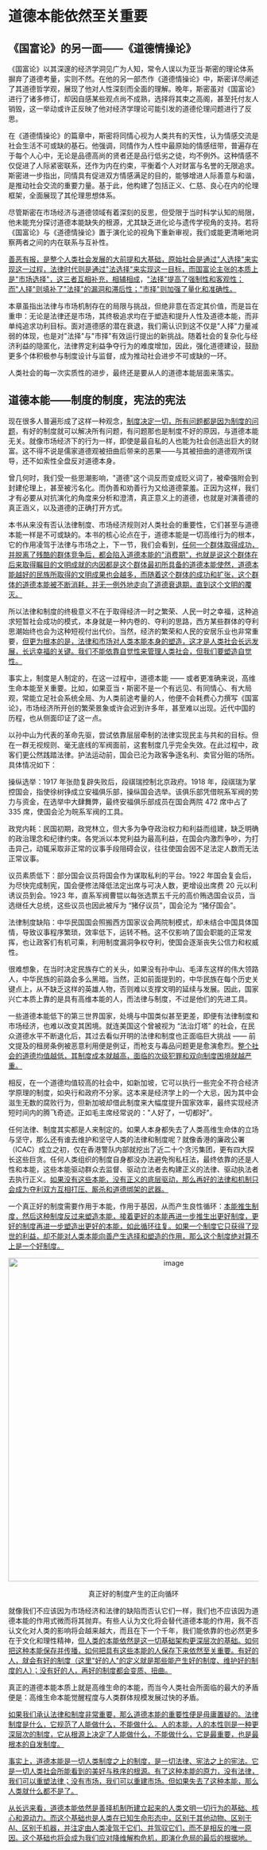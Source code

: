 

# 道德本能依然至关重要

## 《国富论》的另一面——《道德情操论》

《国富论》以其深邃的经济学洞见广为人知，常令人误以为亚当·斯密的理论体系摒弃了道德考量，实则不然。在他的另一部杰作《道德情操论》中，斯密详尽阐述了其道德哲学观，展现了他对人性深刻而全面的理解。晚年，斯密虽对《国富论》进行了诸多修订，却因自感某些观点尚不成熟，选择将其束之高阁，甚至托付友人销毁，这一举动或许正反映了他对经济学理论可能引发的道德伦理问题进行了反思。

在《道德情操论》的篇章中，斯密将同情心视为人类共有的天性，认为情感交流是社会生活不可或缺的基石。他强调，同情作为人性中最原始的情感纽带，普遍存在于每个人心中，无论是品德高尚的贤者还是品行低劣之徒，均不例外。这种情感不仅促进了人际紧密联系，还作为内在约束，平衡着个人对财富与名誉的无限追求。斯密进一步指出，同情具有促进双方情感满足的目的，能够增进人际善意与和谐，是推动社会交流的重要力量。基于此，他构建了包括正义、仁慈、良心在内的伦理框架，全面展现了其伦理思想体系。

尽管斯密在市场经济与道德领域有着深刻的反思，但受限于当时科学认知的局限，他未能充分探讨道德本能缺失的根源，尤其缺乏进化论与遗传学视角的支持。若将《国富论》与《道德情操论》置于演化论的视角下重新审视，我们或能更清晰地洞察两者之间的内在联系与互补性。

[善恶有报，是整个人类社会发展的大前提和大基础，原始社会是通过"人选择"来实现这一过程，法律时代则是通过"法选择"来实现这一目标，而国富论主张的本质上是"市场选择"，这三者互相补充，相辅相成]()，["法择"提高了强制性和客观性；而"人择"则填补了"法择"的漏洞和滞后性；"市择"则加强了量化和准确性。]()

本章虽指出法律与市场机制存在的局限与挑战，但绝非意在否定其价值，而是旨在重申：无论是法律还是市场，其终极追求均在于塑造和提升人性及道德本能，而非单纯追求功利目标。面对道德感的潜在衰退，我们需认识到这不仅是"人择"力量减弱的体现，也是对"法择"与"市择"有效运行提出的新挑战。随着社会的复杂化与经济利益的隐匿化，法律界定利益争夺行为的难度增加，因此，强化道德建设，鼓励更多个体积极参与制度设计与监督，成为推动社会进步不可或缺的一环。

人类社会的每一次实质性的进步，最终还是要从人的道德本能层面来落实。

## 道德本能——制度的制度，宪法的宪法

现在很多人普遍形成了这样一种观念，[制度决定一切，所有问题都是因为制度的问题]()，有好的制度就可以解决所有问题，有问题那也是制度不好的原因，与道德本能无关。就像市场经济下的行为一样，即使是最自私的人也能为社会创造出巨大的财富。这不得不说是儒家道德观被扭曲后带来的恶果——与其被扭曲的道德观所误导，还不如索性全盘反对道德本身。

曾几何时，我们受一些思潮影响，"道德"这个词反而变成贬义词了，被牵强附会到封建伦理上，甚至被污名化。而伪善和劝善行为又给道德蒙羞。正因为这样，我们才有必要从对抗演化的角度来分析和澄清，真正意义上的道德，也就是对演善德的真正涵义，以及道德的正确打开方式。

本书从来没有否认法律制度、市场经济规则对人类社会的重要性，它们甚至与道德本能一样是不可或缺的。本书的核心论点在于，道德本能是一切高维行为的根本，它的作用凌驾于法律与市场之上，下一节，我们会看到，[任何一个群体取得成功，并脱离了残酷的群体竞争后，都会陷入道德本能的"消费期"，也就是说这个群体在后来取得瞩目的文明成就的内因都是这个群体最初所具备的道德本能使然，道德本能越好的民族所取得的文明成果也会越多，而随着这个群体的成功和扩张，这个群体的道德本能被不断消耗，并无一例外地走向了道德衰退期，直到这个文明的覆灭。]()

所以法律和制度的终极意义不在于取得经济一时之繁荣、人民一时之幸福，这种追求短暂社会成功的模式，本身就是一种内卷的、夺利的思路，西方某些群体的夺利思潮始终也会为这种短视付出代价。当然，经济的繁荣和人民的安居乐业也非常重要，[但更为根本的是，法律和市场对人类本能本身的塑造，这才是人类社会长远发展，长远幸福的关键。我们不能依靠自觉性来管理人类社会，但我们要塑造自觉性。]()

事实上，制度是人制定的，在这一过程中，道德本能 —— 或者更准确来说，高维生命本能至关重要。比如，如果亚当・斯密不是一个有远见、有同情心、有大局观，常能立足社会系统全局、为人类前途考量的人，他便不会耗费心力撰写《国富论》，市场经济所开创的繁荣景象或许会迟到许多年，甚至难以出现。近代中国的历程，也从侧面印证了这一点。

以孙中山为代表的革命先驱，尝试依靠层层牵制的法律实现民主与共和的目标。但在一群无视规则、毫无底线的军阀面前，这套制度几乎完全失效。在此过程中，政客们更公然践踏法律。护法运动前，国会已沦为政客争逐名利、卖官分赃的场所。具体情况如下：

操纵选举：1917 年张勋复辟失败后，段祺瑞控制北京政府。1918 年，段祺瑞为掌控国会，指使徐树铮成立安福俱乐部，操纵国会选举。该俱乐部凭借皖系军阀的势力与资金，在选举中大肆舞弊，最终安福俱乐部成员在国会两院 472 席中占了 335 席，使国会沦为皖系军阀的工具。

政党内耗：民国初期，政党林立，但大多为争夺政治权力和利益而组建，缺乏明确的政治理念和纪律约束。各党派以本党利益为最高利益，在国会内激烈争吵，为打击异己，动辄采取非正常的议事手段阻碍会议，往往使国会因不足法定人数而无法正常议事。

议员素质低下：部分国会议员将国会作为谋取私利的平台。1922 年国会复会后，为尽快完成制宪，国会便修法降低法定出席与可决人数，更增设出席费 20 元以利诱议员到会。1923 年，直系军阀曹锟以每张选票五千元的高价贿选国会议员，当选继任大总统，这些议员也因此被斥为 “猪仔议员”，国会沦为 “猪仔国会”。

法律制度缺陷：中华民国国会照搬西方国家议会两院制模式，却未结合中国具体国情，导致议事程序繁琐，效率低下，运转不畅。这不仅影响了国会职能的正常发挥，也让政客们有机可乘，利用制度漏洞争权夺利，使国会逐渐丧失公信力和权威性。

很难想象，在当时决定民族存亡的关头，如果没有孙中山、毛泽东这样的伟大领路人，中华民族的前路会多么黑暗。当然，正如前面提到的，中华民族在每个历史关键点上，从不缺乏这样的英雄人物，否则难以支撑文明的延续与发展。因此，国家兴亡本质上靠的是具有高维本能的人，而法律与制度，不过是他们的先进工具。

一些道德本能低下的第三世界国家，处境与中国类似甚至更差，即便有法律制度和市场经济，也难以改变其困境。就连美国这个曾被视为 “法治灯塔” 的社会，在民众道德水平不断退化后，其过去看似开明的法律和制度也正面临巨大挑战 —— 前文提及的租房条例被恶意利用便是例证，而枪支与毒品问题更是愈演愈烈。[整个社会的道德均值越低，其制度成本就越高，面临的次级犯罪和双向制度困境就越严重。]()

相反，在一个道德均值较高的社会中，如新加坡，它可以执行一些完全不符合经济学原理的制度，如央行和政府不分家。这本来是经济学上的一个大忌，因为其中会滋生无数的腐败行为，但新加坡却借此制度来大幅度提升国家效率，最终实现经济短时间内的腾飞奇迹。正如毛主席经常说的："人好了，一切都好"。

任何法律、制度其实都是人来制定的。如果人本身都失去了人类高维生命体的立场与坚守，那么还有谁去维护和坚守人类的法律和制度呢？就像香港的廉政公署（ICAC）成立之初，仅在香港警队内部就挖出了近二十个贪污集团，更有四大探长这些巨贪。任何人类组织的制度自身都没办法避免徇私枉法，最终依靠的还是人性和本能，这些本能驱动群众去监督、驱动立法者去构建正义的法律、驱动执法者去执行正义。[如果没有这些本能，没有正义的底层驱动，那么再好的法律和机制只会成为夺利双方互相打压、厮杀和道德绑架的武器。]()

一个真正好的制度需要作用于本能，作用于基因，从而产生良性循环：[本能推生制度，然后这种制度反过来塑造本能，接着更好的本能再进一步推生出更好制度，更好的制度再进一步塑造出更好的本能，如此循环往复。如果一个制度它只获得了现世的利益，却不能对人类本能向善产生选择和塑造的作用，那么这个制度绝对算不上是一个好制度。]()

<p align="center"><img width="650" alt="image" src="https://github.com/user-attachments/assets/f05f3224-4dbf-4b73-a6f1-76190dda3390" /></p>
<p align="center">真正好的制度产生的正向循环</p>

就像我们不应该因为市场经济和法律的缺陷而否认它们一样，我们也不应该因为道德本能的作用式微而将其抛弃。有些人认为文化将会替代道德本能的作用，我不否认文化对人类的影响将会越来越大，而且在下一个千年，我们能依靠的也必然更多在于文化和理性精神，[但人类的本能依然是这一切基础架构更深层次的基础。如何把这种本能保存并传播，如何把具有这些本能的人保存下来依然至关重要。有好的人，就会有好的制度（这里"好的人"的定义就是那些能产生好的制度、维护好的制度的人）；没有好的人，再好的制度都会变质、扭曲。]()

真正的道德本能本质上就是高维生命的本能，而当今人类社会所面临的最大的矛盾便是：高维生命本能觉醒程度与人类群体规模发展过快的矛盾。

[如果我们承认法律和制度非常重要，那么道德本能的重要性便是毋庸置疑的。法律制度是什么，它规范了人能做什么，不能做什么。人的本能，人的本性则是一种更深层次的制度，它从根源上决定了人能做什么，不能做什么，它是最重要，也是最根本的自发制度。]()

[事实上，道德本能是一切人类制度之上的制度，是一切法律、宪法之上的宪法。它是一切人类社会所能看到的美好与秩序的根源。有了这种本能的原力，没有法律，我们可以重塑法律；没有市场，我们可以重建市场。但如果失去了这种本能，那么人类就什么都不是了。]()

[从长远来看，道德本能依然是善择机制所建立起来的人类文明一切行为的基础、核心和源动力。而这个基础也是人类在已知生命形态中，区别于其他动物、区别于AI、区别于机器，并注定由人类凌驾于它们、并驾驭它们，而不是相反的唯一原因。这个基础也将会成为我们应对降维解构危机，即演化危局的最后的根据地。]()
